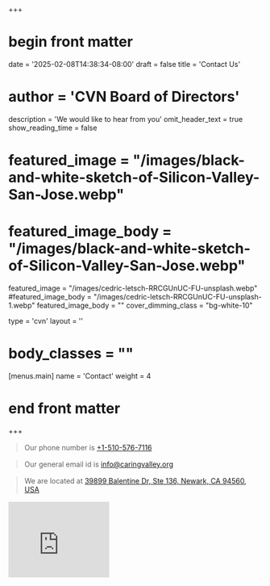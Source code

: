 +++
# begin front matter

date = '2025-02-08T14:38:34-08:00'
draft = false
title = 'Contact Us'
# author = 'CVN Board of Directors'
description = 'We would like to hear from you'
omit_header_text = true
show_reading_time = false

# featured_image = "/images/black-and-white-sketch-of-Silicon-Valley-San-Jose.webp"
# featured_image_body = "/images/black-and-white-sketch-of-Silicon-Valley-San-Jose.webp"

featured_image = "/images/cedric-letsch-RRCGUnUC-FU-unsplash.webp"
#featured_image_body = "/images/cedric-letsch-RRCGUnUC-FU-unsplash-1.webp"
featured_image_body = ""
cover_dimming_class = "bg-white-10"

type = 'cvn'
layout = ''
# body_classes = ""

[menus.main]
  name = 'Contact'
  weight = 4

# end front matter
+++

<!-- ![SF Bay Pencil sketch](</images/San-Francisco-South-Bay-pencil-sketch.webp>) -->

<div class="f5 flex-ns items-center justify-between">
  <div class="w-100 flex-wrap flex-column">
    <blockquote style="margin: 1rem;">Our phone number is <a class="link" href="tel:+15105767116" >+1-510-576-7116</a></blockquote>
    <blockquote style="margin: 1rem;" >Our general email id is <a class="link" href="info@caringvalley.org" target="_blank">info@caringvalley.org</a></blockquote>
  </div>
  <blockquote class="w-100" style="margin: 1rem;">We are located at <a class="link" href="https://maps.app.goo.gl/Ms2jGd8GTbSNdefJ6" target="_blank">39899 Balentine Dr, Ste 136, Newark, CA 94560, USA</a></blockquote>
  <iframe class="ml3" src="https://www.google.com/maps/embed?pb=!1m18!1m12!1m3!1d5669.604928061928!2d-121.99400459999998!3d37.521344299999996!2m3!1f0!2f0!3f0!3m2!1i1024!2i768!4f13.1!3m3!1m2!1s0x808fbf5573ec8c55%3A0x8ed864e2c4579063!2s39899%20Balentine%20Dr%20%23136%2C%20Newark%2C%20CA%2094560!5e1!3m2!1sen!2sus!4v1743047163773!5m2!1sen!2sus" width="200" height="150" style="border:0;" allowfullscreen="" loading="lazy" referrerpolicy="no-referrer-when-downgrade"></iframe>
</div>

